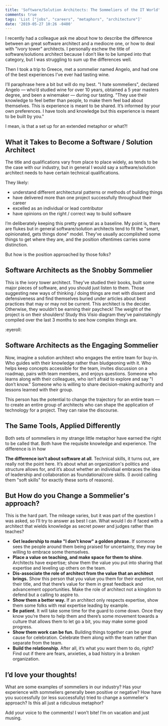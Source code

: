 ```yaml
---
title: 'Software/Solution Architects: The Sommeliers of the IT World'
comments: true
tags: 'List ["jobs", "careers", "metaphors", "architecture"]'
date: '2019-05-27 10:26 -0400'
---
```


I recently had a colleague ask me about how to describe the difference between an great software architect and a mediocre one, or how to deal with "ivory tower" architects. I personally eschew the title of software/solutions architect because I don’t like to be lumped into that category, but I was struggling to sum up the differences well. 

Then I took a trip to Greece, met a sommelier named Angelo, and had one of the best experiences I’ve ever had tasting wine.

I’ll paraphrase here a bit but will do my best. "I hate sommeliers", declared Angelo — who’d studied wine for over 10 years, obtained a 5 year masters degree, and been a winemaker — during our tasting. "They use their knowledge to feel better than people, to make them feel bad about themselves. This is experience is meant to be shared. It’s informed by your own preferences. I have tools and knowledge but this experience is meant to be built by you."

I mean, is that a set up for an extended metaphor or what?!

## What it Takes to Become a Software / Solution Architect

The title and qualifications vary from place to place widely, as tends to be the case with our industry, but in general I would say a software/solution architect needs to have certain technical qualifications.

They likely:

* understand different architectural patterns or methods of building things
* have delivered more than one project successfully throughout their career
* excelled as an individual or lead contributor
* have opinions on the right / correct way to build software

I’m deliberately keeping this pretty general as a baseline. My point is, there are flukes but in general software/solution architects tend to fit the "smart, opinionated, gets things done" model. They’ve usually accomplished some things to get where they are, and the position oftentimes carries some distinction.

But how is the position approached by those folks?

## Software Architects as the Snobby Sommelier

This is the ivory tower architect. They’ve studied their books, built some major pieces of software, and you should just listen to them. Those suggesting new ways of thinking / doing things are met with dissent and defensiveness and find themselves buried under articles about best practices that may or may not be current. This architect is the decider. Otherwise, they wouldn’t be earning their paycheck! The weight of the project is on their shoulders! Study this Visio diagram they’ve painstakingly compiled over the last 3 months to see how complex things are.

:eyeroll:

## Software Architects as the Engaging Sommelier

Now, imagine a solution architect who engages the entire team for buy-in. Who guides with their knowledge rather than bludgeoning with it. Who helps keep concepts accessible for the team, invites discussion on a roadmap, pairs with team members, and enjoys questions. Someone who learns along with their colleagues, who isn’t afraid to explore and say "I don’t know." Someone who is willing to share decision-making authority and lessons learned with their group.

This person has the potential to change the trajectory for an entire team — to create an entire group of architects who can shape the application of technology for a project. They can raise the discourse.

## The Same Tools, Applied Differently

Both sets of sommeliers in my strange little metaphor have earned the right to be called that. Both have the requisite knowledge and experience. The difference is in how 

**The difference isn’t about software at all**. Technical skills, it turns out, are really not the point here. It’s about what an organization's politics and structure allows for, and it’s about whether an individual embraces the idea of leadership and collaboration as foundational/core skills. (I avoid calling them "soft skills" for exactly these sorts of reasons).

## But How do you Change a Sommelier's approach?

This is the hard part. The mileage varies, but it was part of the question I was asked, so I’ll try to answer as best I can. What would I do if faced with a architect that wields knowledge as secret power and judges rather than teaches?

* **Get leadership to make "I don’t know" a golden phrase.** If someone sees the people around them being praised for uncertainty, they may be willing to embrace some themselves.
* **Place a value on teaching, and make space for them to shine**. Architects have expertise; show them the value you put into sharing that expertise and leveling up others on the team.
* **Dis-associate the role of architect from the value that an architect brings.** Show this person that you value you them for their expertise, not their title, and that there’s value for them in great feedback and advancement opportunities. Make the role of architect not a kingdom to defend but a calling to aspire to.
* **Show them a better way.** If an architect only respects expertise, show them some folks with real expertise leading by example.
* **Be patient**. It will take some time for the guard to come down. Once they know you’re there to help them and there’s some movement towards a culture that allows them to let go a bit, you may make some good progress.
* **Show them work can be fun.** Building things together can be great cause for celebration. Celebrate them along with the team rather than separate from the team.
* **Build the relationship**. After all, it’s what you want them to do, right? Find out if there are fears, anxieties, a bad history in a broken organization. 

## I’d love your thoughts!

What are some examples of sommeliers in our industry? Has your experience with sommeliers generally been positive or negative? How have you successfully (or less successfully) tried to change a sommelier's approach? Is this all just a ridiculous metaphor? 

Add your voice to the comments! I won’t bite! I’m on vacation and just musing.
